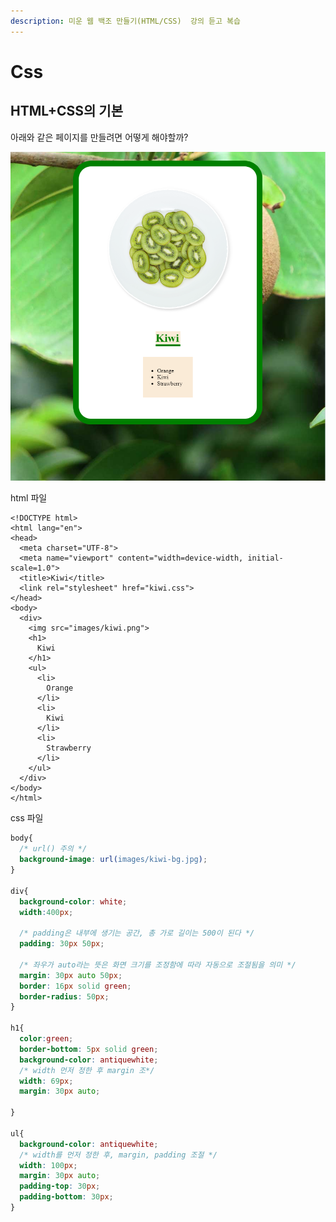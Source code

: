 ```yaml
---
description: 미운 웹 백조 만들기(HTML/CSS)  강의 듣고 복습
---
```


# Css

## HTML+CSS의 기본

아래와 같은 페이지를 만들려면 어떻게 해야할까?

![&#xD3EC;&#xC778;&#xD2B8;&#xB294; &#xB808;&#xC774;&#xC544;&#xC6C3;!](.gitbook/assets/368.png)

html 파일

```markup
<!DOCTYPE html>
<html lang="en">
<head>
  <meta charset="UTF-8">
  <meta name="viewport" content="width=device-width, initial-scale=1.0">
  <title>Kiwi</title>
  <link rel="stylesheet" href="kiwi.css">
</head>
<body>
  <div>
    <img src="images/kiwi.png">
    <h1>
      Kiwi
    </h1>
    <ul>
      <li>
        Orange
      </li>
      <li>
        Kiwi
      </li>
      <li>
        Strawberry
      </li>
    </ul>
  </div>
</body>
</html>
```

css 파일

```css
body{
  /* url() 주의 */
  background-image: url(images/kiwi-bg.jpg);
}

div{
  background-color: white;
  width:400px;
  
  /* padding은 내부에 생기는 공간, 총 가로 길이는 500이 된다 */
  padding: 30px 50px;

  /* 좌우가 auto라는 뜻은 화면 크기를 조정함에 따라 자동으로 조절됨을 의미 */
  margin: 30px auto 50px;
  border: 16px solid green;
  border-radius: 50px;
}

h1{
  color:green;
  border-bottom: 5px solid green;
  background-color: antiquewhite;
  /* width 먼저 정한 후 margin 조*/
  width: 69px;
  margin: 30px auto;

}

ul{
  background-color: antiquewhite;
  /* width를 먼저 정한 후, margin, padding 조절 */
  width: 100px;
  margin: 30px auto;
  padding-top: 30px;
  padding-bottom: 30px;
}

```



